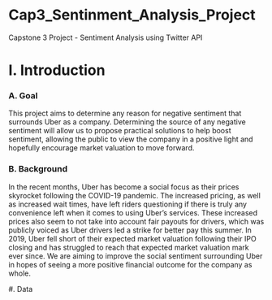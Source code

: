 # Cap3_Sentinment_Analysis_Project
Capstone 3 Project - Sentiment Analysis using Twitter API 

# I. Introduction
### A. Goal 
This project aims to determine any reason for negative sentiment that surrounds Uber as a company. Determining the source of any negative sentiment will allow us to propose practical solutions to help boost sentiment, allowing the public to view the company in a positive light and hopefully encourage market valuation to move forward.

### B. Background 
In the recent months, Uber has become a social focus as their prices skyrocket following the COVID-19 pandemic. The increased pricing, as well as increased wait times, have left riders questioning if there is truly any convenience left when it comes to using Uber’s services. These increased prices also seem to not take into account fair payouts for drivers, which was publicly voiced as Uber drivers led a strike for better pay this summer. In 2019, Uber fell short of their expected market valuation following their IPO closing and has struggled to reach that expected market valuation mark ever since. We are aiming to improve the social sentiment surrounding Uber in hopes of seeing a more positive financial outcome for the company as whole.

#. Data 



